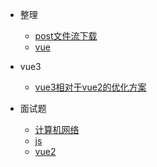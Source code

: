 * 整理
    * [post文件流下载](/fs/post.md)
    * [vue](/fs/vue.md)
* vue3
    * [vue3相对于vue2的优化方案](/vue3/vue3diffvue2.md)

* 面试题
    * [计算机网络](/interview/all.md)
    * [js](/interview/js.md)
    * [vue2](/interview/vue2.md)
